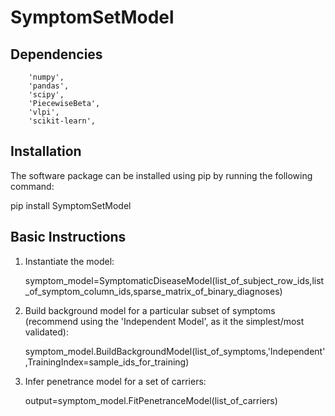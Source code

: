 # SymptomSetModel


## Dependencies

        'numpy',
        'pandas',
        'scipy',
        'PiecewiseBeta',
        'vlpi',
        'scikit-learn',

## Installation

The software package can be installed using pip by running the following command:

pip install SymptomSetModel

##  Basic Instructions

1) Instantiate the model:

    symptom_model=SymptomaticDiseaseModel(list_of_subject_row_ids,list_of_symptom_column_ids,sparse_matrix_of_binary_diagnoses)

2) Build background model for a particular subset of symptoms (recommend using the 'Independent Model', as it the simplest/most validated):

    symptom_model.BuildBackgroundModel(list_of_symptoms,'Independent',TrainingIndex=sample_ids_for_training)

3) Infer penetrance model for a set of carriers:
    
    output=symptom_model.FitPenetranceModel(list_of_carriers)
    



